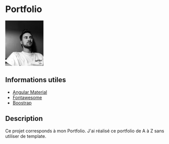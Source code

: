 # Portfolio

![alt text](src/assets/profile-icon.JPG)

## Informations utiles

* [Angular Material](https://material.angular.io/components/categories)
* [Fontawesome](https://fontawesome.com/v5.15/icons?d=gallery&p=2&m=free)
* [Boostrap](https://getbootstrap.com/docs/5.0/getting-started/introduction/)

## Description

Ce projet corresponds à mon Portfolio. J'ai réalisé ce portfolio de A à Z sans utiliser de template.